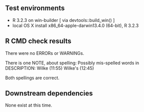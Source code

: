 
## Test environments
* R 3.2.3 on win-builder [ via devtools::build_win() ]
* local OS X install x86_64-apple-darwin13.4.0 (64-bit), R 3.2.3

## R CMD check results
There were no ERRORs or WARNINGs.

There is one NOTE, about spelling:
Possibly mis-spelled words in DESCRIPTION:
  Wilke (11:55)
  Wilke's (12:45)

Both spellings are correct.

## Downstream dependencies
None exist at this time.

